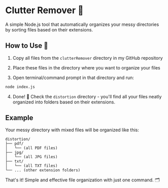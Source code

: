 # Clutter Remover 📂

A simple Node.js tool that automatically organizes your messy directories by sorting files based on their extensions.

## How to Use 🚀

1. Copy all files from the `clutterRemover` directory in my GitHub repository

2. Place these files in the directory where you want to organize your files

3. Open terminal/command prompt in that directory and run:
```bash
node index.js
```

4. Done! 🎉 Check the `distortion` directory - you'll find all your files neatly organized into folders based on their extensions.

## Example
Your messy directory with mixed files will be organized like this:
```
distortion/
├── pdf/
│   └── (all PDF files)
├── jpg/
│   └── (all JPG files)
├── txt/
│   └── (all TXT files)
└── ... (other extension folders)
```

That's it! Simple and effective file organization with just one command. 🗂️
